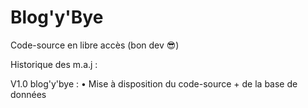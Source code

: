 # Blog'y'Bye
Code-source en libre accès (bon dev 😎)

Historique des m.a.j :

V1.0 blog'y'bye :
    • Mise à disposition du code-source + de la base de données
